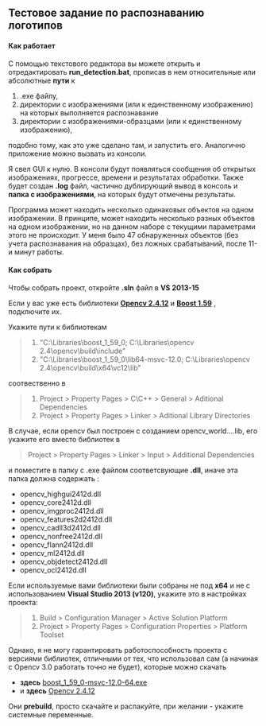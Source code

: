 ## Тестовое задание по распознаванию логотипов

#### Как работает

С помощью текстового редактора вы можете открыть и отредактировать **run_detection.bat**, прописав в нем относительные или абсолютные **пути** к

1. .exe файлу, 
2. директории с изображениями (или к единственному изображению) на которых выполняется распознавание
3. директории с изображениями-образцами (или к единственному изображению), 

подобно тому, как это уже сделано там, и запустить его. Аналогично приложение можно вызвать из консоли.

Я свел GUI к нулю. В консоли будут появляться сообщения об открытых изображениях, прогрессе, времени и результатах обработки. Также будет создан **.log** файл, частично дублирующий вывод в консоль и **папка с изображениями**, на которых будут отмечены результаты. 

Программа может находить несколько одинаковых объектов на одном изображении. В принципе, может находить несколько разных объектов на одном изображении, но на данном наборе с текущими параметрами этого не происходит. У меня было 47 обнаруженных объектов (без учета распознавания на образцах), без ложных срабатываний, после 11-и минут работы. 

####  Как собрать

Чтобы собрать проект, откройте **.sln** файл в **VS 2013-15**

Если у вас уже есть библиотеки [**Opencv 2.4.12**](http://opencv.org/downloads.html) и [**Boost 1.59**](https://sourceforge.net/projects/boost/files/boost-binaries/1.59.0/) , подключите их.

Укажите пути к библиотекам
> 1. "C:\Libraries\boost_1_59_0; C:\Libraries\opencv 2.4\opencv\build\include"
> 2. "C:\Libraries\boost_1_59_0\lib64-msvc-12.0; C:\Libraries\opencv 2.4\opencv\build\x64\vc12\lib"

соотвественно в
> 1. Project > Property Pages > C\C++ > General > Aditional Dependencies
> 2. Project > Property Pages > Linker > Aditional Library Directories

В случае, если opencv был построен с созданием opencv_world....lib, его укажите его вместо библиотек в 
> Project > Property Pages > Linker > Input > Additional Dependencies 

и поместите в папку с .exe файлом соответсвующие **.dll**, иначе эта папка должна содержать :

* opencv_highgui2412d.dll 
* opencv_core2412d.dll 
* opencv_imgproc2412d.dll 
* opencv_features2d2412d.dll 
* opencv_cadll3d2412d.dll 
* opencv_nonfree2412d.dll 
* opencv_flann2412d.dll 
* opencv_ml2412d.dll 
* opencv_objdetect2412d.dll 
* opencv_ocl2412d.dll 

Если используемые вами библиотеки были собраны не под **x64** и не с использованием **Visual Studio 2013 (v120)**, укажите это в настройках проекта:

> 1. Build > Configuration Manager > Active Solution Platform
> 2. Project > Property Pages > Configuration Properties > Platform Toolset 

Однако, я не могу гарантировать работоспособность проекта с версиями библиотек, отличными от тех, что использовал сам (а начиная с Opencv 3.0 работать точно не будет), которые можно скачать 
* **здесь** [boost_1_59_0-msvc-12.0-64.exe](https://sourceforge.net/projects/boost/files/boost-binaries/1.59.0/)
* и **здесь** [Opencv 2.4.12](http://opencv.org/downloads.html)

Они **prebuild**, просто скачайте и распакуйте, при желании - укажите системные переменные. 


